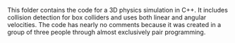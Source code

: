 This folder contains the code for a 3D physics simulation in C++.
It includes collision detection for box colliders and uses both linear and angular velocities.
The code has nearly no comments because it was created in a group of three people through almost exclusively pair programming.